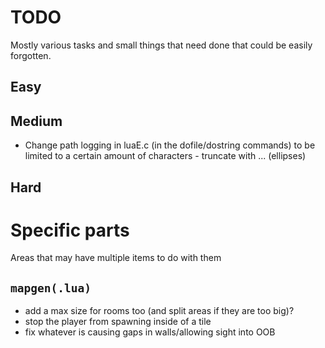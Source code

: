 # TODO
Mostly various tasks and small things that need done that could be easily forgotten.

## Easy

## Medium
- Change path logging in luaE.c (in the dofile/dostring commands) to be limited
  to a certain amount of characters - truncate with ... (ellipses)

## Hard

# Specific parts
Areas that may have multiple items to do with them

## `mapgen(.lua)`
- add a max size for rooms too (and split areas if they are too big)?
- stop the player from spawning inside of a tile
- fix whatever is causing gaps in walls/allowing sight into OOB
